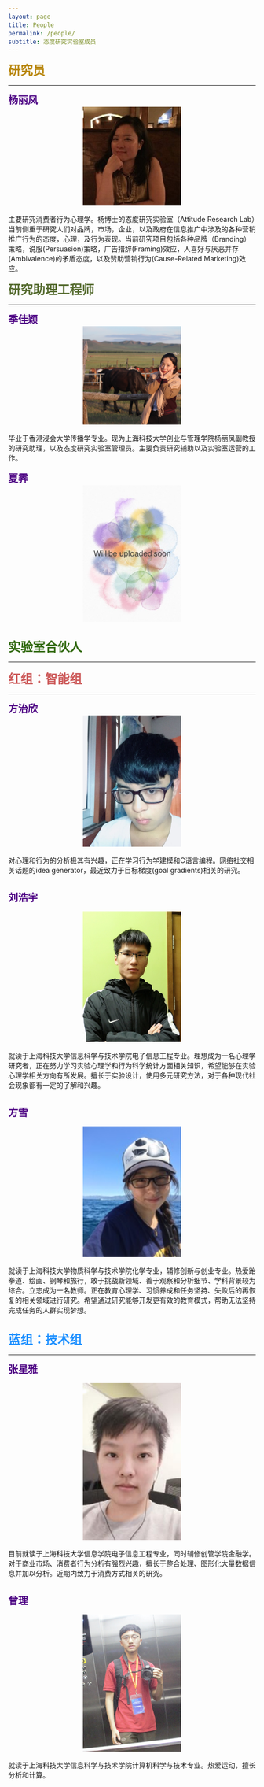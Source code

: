 ```yaml
---
layout: page
title: People
permalink: /people/
subtitle: 态度研究实验室成员
---
```


<b><span style="font-size: 25px !important; color: #B8860B;">研究员</span></b>
<hr>
<p id="lifeng"></p>
<b><span style="font-size: 20px !important; color: 	#4B0082;">杨丽凤</span></b><br>
<div align="center"><img src="images/LifengYang.jpg" width="200" align="center" /></div><br>
主要研究消费者行为心理学。杨博士的态度研究实验室（Attitude Research Lab）当前侧重于研究人们对品牌，市场，企业，以及政府在信息推广中涉及的各种营销推广行为的态度，心理，及行为表现。当前研究项目包括各种品牌（Branding）策略，说服(Persuasion)策略，广告措辞(Framing)效应，人喜好与厌恶并存(Ambivalence)的矛盾态度，以及赞助营销行为(Cause-Related Marketing)效应。

<b><span style="font-size: 25px !important; color:	#556B2F;">研究助理工程师</span></b>
<hr>
<b><span style="font-size: 20px !important; color: #4B0082;">季佳颖</span></b><br>
<div align="center"><img src="images/JiayingJi.jpg" width="200" align="center" /></div><br>
毕业于香港浸会大学传播学专业。现为上海科技大学创业与管理学院杨丽凤副教授的研究助理，以及态度研究实验室管理员。主要负责研究辅助以及实验室运营的工作。
<br><br>
<b><span style="font-size: 20px !important; color: #4B0082;">夏霁</span></b><br>
<div align="center"><img src="images/default.jpg" width="200" align="center" /></div><br>

<b><span style="font-size: 25px !important; color: 	#326A11;">实验室合伙人</span></b>
<hr>

<b><span style="font-size: 25px !important; color: 	#CD5C5C;">红组：智能组</span></b>
<hr>
<b><span style="font-size: 20px !important; color: #4B0082;">方治欣</span></b><br>
<div align="center"><img src="images/ZhixinFang.jpg" width="200" align="center" /></div><br>
对心理和行为的分析极其有兴趣，正在学习行为学建模和C语言编程。网络社交相关话题的idea generator，最近致力于目标梯度(goal gradients)相关的研究。
<br><br>

<b><span style="font-size: 20px !important; color: #4B0082;">刘浩宇</span></b><br>
<div align="center"><img src="images/HaoyuLiu.jpg" width="200" align="center" /></div><br>
就读于上海科技大学信息科学与技术学院电子信息工程专业。理想成为一名心理学研究者，正在努力学习实验心理学和行为科学统计方面相关知识，希望能够在实验心理学相关方向有所发展。擅长于实验设计，使用多元研究方法，对于各种现代社会现象都有一定的了解和兴趣。
<br><br>

<b><span style="font-size: 20px !important; color: #4B0082;">方雪</span></b><br>
<div align="center"><img src="images/XueFang.jpg" width="200" align="center" /></div><br>
就读于上海科技大学物质科学与技术学院化学专业，辅修创新与创业专业。热爱跆拳道、绘画、钢琴和旅行，敢于挑战新领域、善于观察和分析细节、学科背景较为综合。立志成为一名教师。正在教育心理学、习惯养成和任务坚持、失败后的再恢复的相关领域进行研究。希望通过研究能够开发更有效的教育模式，帮助无法坚持完成任务的人群实现梦想。
<br><br>

<b><span style="font-size: 25px !important; color: #1E90FF;">蓝组：技术组</span></b>
<hr>

<b><span style="font-size: 20px !important; color: #4B0082;">张星雅</span></b><br>
<div align="center"><img src="images/XingyaZhang.jpg" width="200" align="center" /></div><br>
目前就读于上海科技大学信息学院电子信息工程专业，同时辅修创管学院金融学。对于商业市场、消费者行为分析有强烈兴趣，擅长于整合处理、图形化大量数据信息并加以分析。近期内致力于消费方式相关的研究。
<br><br>

<b><span style="font-size: 20px !important; color: #4B0082;">曾理</span></b><br>
<div align="center"><img src="images/LiZeng.jpg" width="200" align="center" /></div><br>
就读于上海科技大学信息科学与技术学院计算机科学与技术专业。热爱运动，擅长分析和计算。
<br><br>



